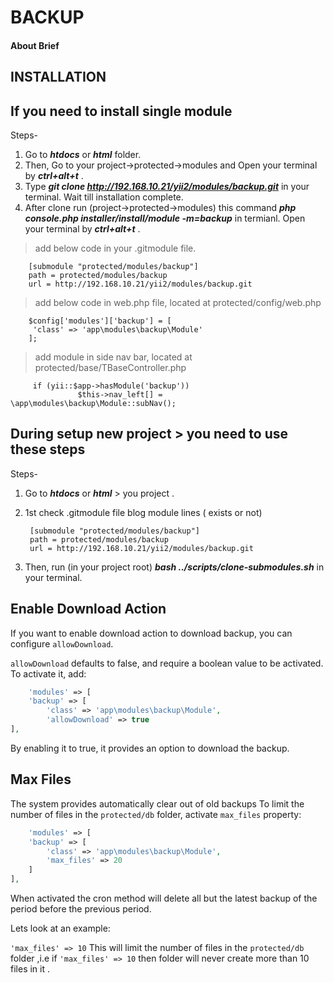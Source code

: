 # BACKUP

#### About Brief


## INSTALLATION 

## If you need to install single module 

Steps-
1. Go to ***htdocs*** or ***html*** folder.
2. Then, Go to your project->protected->modules and Open your terminal by ***ctrl+alt+t*** . 
3. Type ***git clone  http://192.168.10.21/yii2/modules/backup.git*** in your terminal. Wait till installation complete.
4. After clone run (project->protected->modules) this command ***php console.php installer/install/module -m=backup*** in termianl. Open your terminal by ***ctrl+alt+t*** .

> add below code in your .gitmodule file.

        [submodule "protected/modules/backup"]
        path = protected/modules/backup
        url = http://192.168.10.21/yii2/modules/backup.git

> add below code in web.php file, located at protected/config/web.php

        $config['modules']['backup'] = [
         'class' => 'app\modules\backup\Module'
        ];

> add module in side nav bar, located at protected/base/TBaseController.php

         if (yii::$app->hasModule('backup'))
                   $this->nav_left[] = \app\modules\backup\Module::subNav();

## During setup new project > you need to use these steps

Steps- 
1. Go to ***htdocs*** or ***html*** > you project .
2. 1st check  .gitmodule file blog module lines ( exists or not)

        [submodule "protected/modules/backup"]
        path = protected/modules/backup
        url = http://192.168.10.21/yii2/modules/backup.git

3. Then, run (in your project root)  ***bash ../scripts/clone-submodules.sh*** in your terminal.


## Enable Download Action
If you want to enable download action to download backup, you can configure `allowDownload`.

`allowDownload` defaults to false, and require a boolean value to be activated.
To activate it, add:

```php
    'modules' => [
    'backup' => [
        'class' => 'app\modules\backup\Module',
        'allowDownload' => true
],
```
By enabling it to true, it provides an option to download the backup.

## Max Files
The system provides automatically clear out of old backups
To limit the number of files in the `protected/db` folder, activate `max_files` property:

```php
    'modules' => [
    'backup' => [
        'class' => 'app\modules\backup\Module',
        'max_files' => 20
    ]
],
```
When activated the cron method will delete all but the latest backup of the period before the previous period.

Lets look at an example:

`'max_files' => 10` This will limit the number of files in the `protected/db` folder ,i.e if `'max_files' => 10` then folder will never create 
more than 10 files in it .


